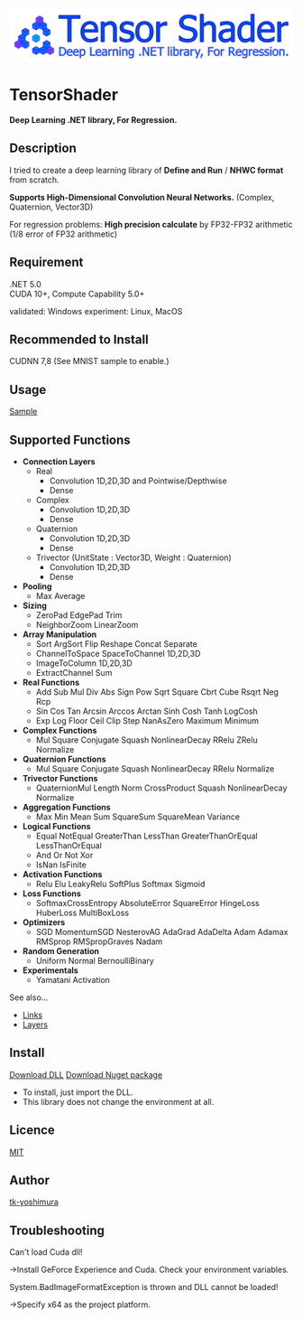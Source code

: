 ![TensorShader](https://github.com/tk-yoshimura/TensorShader/blob/master/logo.svg)

# TensorShader
**Deep Learning .NET library, For Regression.**

## Description
I tried to create a deep learning library of **Define and Run** / **NHWC format** from scratch.

**Supports High-Dimensional Convolution Neural Networks.** (Complex, Quaternion, Vector3D)

For regression problems: **High precision calculate** by FP32-FP32 arithmetic (1/8 error of FP32 arithmetic)

## Requirement  
.NET 5.0  
CUDA 10+, Compute Capability 5.0+  

validated: Windows
experiment: Linux, MacOS

## Recommended to Install  
CUDNN 7,8 (See MNIST sample to enable.)

## Usage
[Sample](https://github.com/tk-yoshimura/TensorShader/tree/master/TensorShaderSample)

## Supported Functions
- **Connection Layers**
  - Real
    - Convolution 1D,2D,3D and Pointwise/Depthwise
    - Dense
  - Complex
    - Convolution 1D,2D,3D
    - Dense
  - Quaternion
    - Convolution 1D,2D,3D
    - Dense
  - Trivector (UnitState : Vector3D, Weight : Quaternion)
    - Convolution 1D,2D,3D
    - Dense
- **Pooling**
  - Max Average
- **Sizing**
  - ZeroPad EdgePad Trim
  - NeighborZoom LinearZoom
- **Array Manipulation**
  - Sort ArgSort Flip Reshape Concat Separate
  - ChannelToSpace SpaceToChannel 1D,2D,3D
  - ImageToColumn 1D,2D,3D
  - ExtractChannel Sum
- **Real Functions**
  - Add Sub Mul Div Abs Sign Pow Sqrt Square Cbrt Cube Rsqrt Neg Rcp
  - Sin Cos Tan Arcsin Arccos Arctan Sinh Cosh Tanh LogCosh
  - Exp Log Floor Ceil Clip Step NanAsZero Maximum Minimum
- **Complex Functions**
  - Mul Square Conjugate Squash NonlinearDecay RRelu ZRelu Normalize
- **Quaternion Functions**
  - Mul Square Conjugate Squash NonlinearDecay RRelu Normalize
- **Trivector Functions**
  - QuaternionMul Length Norm CrossProduct Squash NonlinearDecay Normalize
- **Aggregation Functions**
  - Max Min Mean Sum SquareSum SquareMean Variance
- **Logical Functions**
  - Equal NotEqual GreaterThan LessThan GreaterThanOrEqual LessThanOrEqual
  - And Or Not Xor
  - IsNan IsFinite
- **Activation Functions**
  - Relu Elu LeakyRelu SoftPlus Softmax Sigmoid
- **Loss Functions**
  - SoftmaxCrossEntropy AbsoluteError SquareError HingeLoss HuberLoss MultiBoxLoss
- **Optimizers**
  - SGD MomentumSGD NesterovAG AdaGrad AdaDelta Adam Adamax RMSprop RMSpropGraves Nadam
- **Random Generation**
  - Uniform Normal BernoulliBinary
- **Experimentals**
  - Yamatani Activation

See also... 
- [Links](https://github.com/tk-yoshimura/TensorShader/tree/master/TensorShader/Links)
- [Layers](https://github.com/tk-yoshimura/TensorShader/tree/master/TensorShader/Layers)

## Install
[Download DLL](https://github.com/tk-yoshimura/TensorShader/releases)
[Download Nuget package](https://www.nuget.org/packages/tyoshimura.tensorshader/)

- To install, just import the DLL.
- This library does not change the environment at all.

## Licence
[MIT](https://github.com/tk-yoshimura/TensorShader/blob/master/LICENSE)

## Author

[tk-yoshimura](https://github.com/tk-yoshimura)

## Troubleshooting
Can't load Cuda dll!

→Install GeForce Experience and Cuda. Check your environment variables.

System.BadImageFormatException is thrown and DLL cannot be loaded!

→Specify x64 as the project platform.
